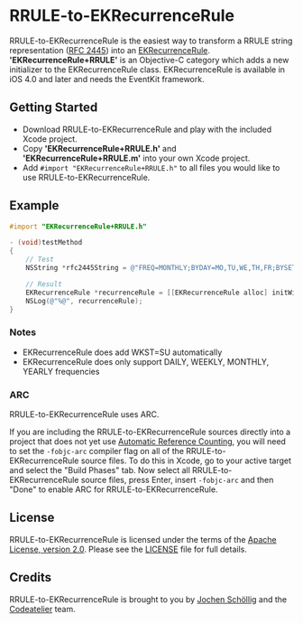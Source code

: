 # RRULE-to-EKRecurrenceRule

RRULE-to-EKRecurrenceRule is the easiest way to transform a RRULE string representation ([RFC 2445](http://www.ietf.org/rfc/rfc2445.txt)) into an [EKRecurrenceRule](http://developer.apple.com/library/ios/#documentation/EventKit/Reference/EKRecurrenceRuleClassRef/Reference/Reference.html). **'EKRecurrenceRule+RRULE'** is an Objective-C category which adds a new initializer to the EKRecurrenceRule class. EKRecurrenceRule is available in iOS 4.0 and later and needs the EventKit framework.

## Getting Started

- Download RRULE-to-EKRecurrenceRule and play with the included Xcode project.
- Copy **'EKRecurrenceRule+RRULE.h'** and **'EKRecurrenceRule+RRULE.m'** into your own Xcode project.
- Add `#import "EKRecurrenceRule+RRULE.h"` to all files you would like to use RRULE-to-EKRecurrenceRule.   

## Example

``` objective-c
#import "EKRecurrenceRule+RRULE.h"

- (void)testMethod
{
    // Test
    NSString *rfc2445String = @"FREQ=MONTHLY;BYDAY=MO,TU,WE,TH,FR;BYSETPOS=-2"; // The 2nd to last weekday of the month

    // Result
    EKRecurrenceRule *recurrenceRule = [[EKRecurrenceRule alloc] initWithString:rfc2445String];
    NSLog(@"%@", recurrenceRule);
}
```

### Notes

- EKRecurrenceRule does add WKST=SU automatically
- EKRecurrenceRule does only support DAILY, WEEKLY, MONTHLY, YEARLY frequencies

### ARC

RRULE-to-EKRecurrenceRule uses ARC.

If you are including the RRULE-to-EKRecurrenceRule sources directly into a project that does not yet use [Automatic Reference Counting](http://clang.llvm.org/docs/AutomaticReferenceCounting.html), you will need to set the `-fobjc-arc` compiler flag on all of the RRULE-to-EKRecurrenceRule source files. To do this in Xcode, go to your active target and select the "Build Phases" tab. Now select all RRULE-to-EKRecurrenceRule source files, press Enter, insert `-fobjc-arc` and then "Done" to enable ARC for RRULE-to-EKRecurrenceRule.

## License

RRULE-to-EKRecurrenceRule is licensed under the terms of the [Apache License, version 2.0](http://www.apache.org/licenses/LICENSE-2.0.html). Please see the [LICENSE](LICENSE) file for full details.

## Credits

RRULE-to-EKRecurrenceRule is brought to you by [Jochen Schöllig](http://twitter.com/jochenschoellig) and the [Codeatelier](http://twitter.com/codeatelier) team.